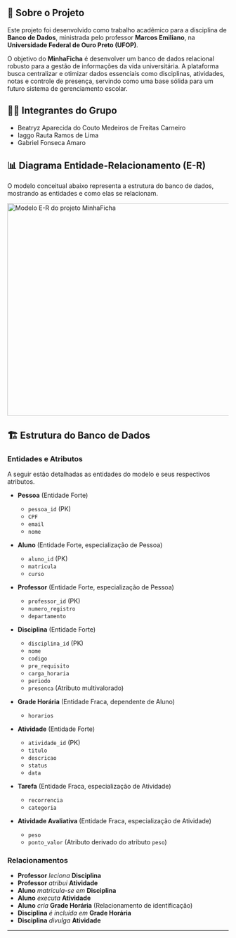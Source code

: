 ## 📝 Sobre o Projeto

Este projeto foi desenvolvido como trabalho acadêmico para a disciplina de **Banco de Dados**, ministrada pelo professor **Marcos Emiliano**, na **Universidade Federal de Ouro Preto (UFOP)**.

O objetivo do **MinhaFicha** é desenvolver um banco de dados relacional robusto para a gestão de informações da vida universitária. A plataforma busca centralizar e otimizar dados essenciais como disciplinas, atividades, notas e controle de presença, servindo como uma base sólida para um futuro sistema de gerenciamento escolar.

## 🧑‍💻 Integrantes do Grupo

* Beatryz Aparecida do Couto Medeiros de Freitas Carneiro
* Iaggo Rauta Ramos de Lima
* Gabriel Fonseca Amaro

## 📊 Diagrama Entidade-Relacionamento (E-R)

O modelo conceitual abaixo representa a estrutura do banco de dados, mostrando as entidades e como elas se relacionam.

<img width="937" height="483" alt="Modelo E-R do projeto MinhaFicha" src="https://github.com/user-attachments/assets/75f7b79a-777e-4b32-96e9-1d1c35c48cad" />

## 🏗️ Estrutura do Banco de Dados

### Entidades e Atributos

A seguir estão detalhadas as entidades do modelo e seus respectivos atributos.

* **Pessoa** (Entidade Forte)
    * `pessoa_id` (PK)
    * `CPF`
    * `email`
    * `nome`

* **Aluno** (Entidade Forte, especialização de Pessoa)
    * `aluno_id` (PK)
    * `matricula`
    * `curso`

* **Professor** (Entidade Forte, especialização de Pessoa)
    * `professor_id` (PK)
    * `numero_registro`
    * `departamento`

* **Disciplina** (Entidade Forte)
    * `disciplina_id` (PK)
    * `nome`
    * `codigo`
    * `pre_requisito`
    * `carga_horaria`
    * `periodo`
    * `presenca` (Atributo multivalorado)

* **Grade Horária** (Entidade Fraca, dependente de Aluno)
    * `horarios`

* **Atividade** (Entidade Forte)
    * `atividade_id` (PK)
    * `titulo`
    * `descricao`
    * `status`
    * `data`

* **Tarefa** (Entidade Fraca, especialização de Atividade)
    * `recorrencia`
    * `categoria`

* **Atividade Avaliativa** (Entidade Fraca, especialização de Atividade)
    * `peso`
    * `ponto_valor` (Atributo derivado do atributo `peso`)

### Relacionamentos

* **Professor** _leciona_ **Disciplina**
* **Professor** _atribui_ **Atividade**
* **Aluno** _matricula-se em_ **Disciplina**
* **Aluno** _executa_ **Atividade**
* **Aluno** _cria_ **Grade Horária** (Relacionamento de identificação)
* **Disciplina** _é incluída em_ **Grade Horária**
* **Disciplina** _divulga_ **Atividade**

---
